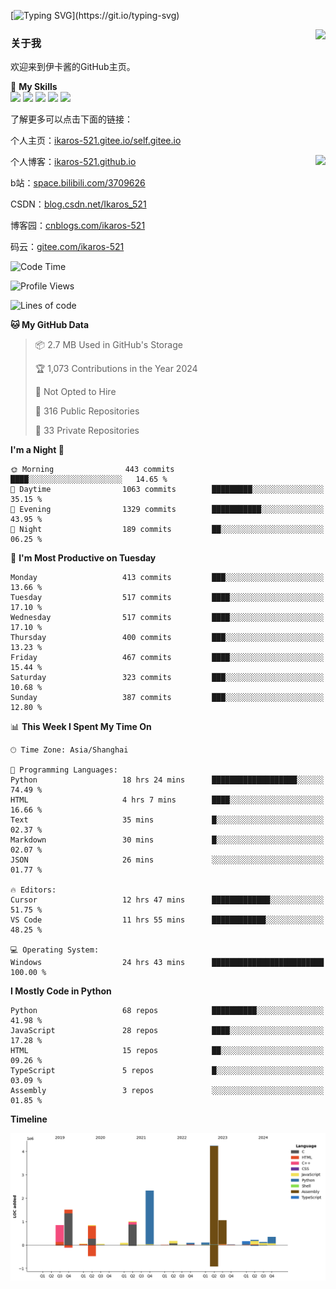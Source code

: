 [![Typing SVG](https://readme-typing-svg.herokuapp.com?size=25&duration=3000&color=8C43EA&vCenter=true&width=200&height=40&lines=Hi+Welcome+%F0%9F%91%8B%F0%9F%8F%BB;I'm+Love丶伊卡洛斯~~)](https://git.io/typing-svg)

<a href="#">
  <img align="right" src="https://github-readme-stats.vercel.app/api?username=Ikaros-521&count_private=true&show_icons=true&bg_color=15,f2f7fd,E0EAFC" />
</a>

### 关于我

欢迎来到伊卡酱的GitHub主页。

🌟 **My Skills**  
![](https://img.shields.io/badge/-C-A8B9CC?style=flat-square&logo=C&logoColor=fff)
![](https://img.shields.io/badge/-Python-3776AB?style=flat-square&logo=Python&logoColor=fff)
![](https://img.shields.io/badge/-JavaScript-F7DF1E?style=flat-square&logo=JavaScript&logoColor=fff)
![](https://img.shields.io/badge/-C++-00599C?style=flat-square&logo=Cpp&logoColor=fff)
![](https://img.shields.io/badge/-Linux-000000?style=flat-square&logo=Linux&logoColor=fff)

了解更多可以点击下面的链接：  

个人主页：[ikaros-521.gitee.io/self.gitee.io](https://ikaros-521.gitee.io/self.gitee.io/)  

<img align='right' src="https://github.com/Ikaros-521/Ikaros-521/assets/40910637/3a5e50bc-91dc-4aa5-b7a0-8b27ad1c2b33" height="330">

个人博客：[ikaros-521.github.io](https://ikaros-521.github.io/)  

b站：[space.bilibili.com/3709626](https://space.bilibili.com/3709626)  

CSDN：[blog.csdn.net/Ikaros_521](https://blog.csdn.net/Ikaros_521)  

博客园：[cnblogs.com/ikaros-521](https://www.cnblogs.com/ikaros-521)  

码云：[gitee.com/ikaros-521](https://gitee.com/ikaros-521)  


<!--START_SECTION:waka-->
![Code Time](http://img.shields.io/badge/Code%20Time-2%2C054%20hrs%2050%20mins-blue)

![Profile Views](http://img.shields.io/badge/Profile%20Views-3-blue)

![Lines of code](https://img.shields.io/badge/From%20Hello%20World%20I%27ve%20Written-13.3%20million%20lines%20of%20code-blue)

**🐱 My GitHub Data** 

> 📦 2.7 MB Used in GitHub's Storage 
 > 
> 🏆 1,073 Contributions in the Year 2024
 > 
> 🚫 Not Opted to Hire
 > 
> 📜 316 Public Repositories 
 > 
> 🔑 33 Private Repositories 
 > 
**I'm a Night 🦉** 

```text
🌞 Morning                443 commits         ████░░░░░░░░░░░░░░░░░░░░░   14.65 % 
🌆 Daytime                1063 commits        █████████░░░░░░░░░░░░░░░░   35.15 % 
🌃 Evening                1329 commits        ███████████░░░░░░░░░░░░░░   43.95 % 
🌙 Night                  189 commits         ██░░░░░░░░░░░░░░░░░░░░░░░   06.25 % 
```
📅 **I'm Most Productive on Tuesday** 

```text
Monday                   413 commits         ███░░░░░░░░░░░░░░░░░░░░░░   13.66 % 
Tuesday                  517 commits         ████░░░░░░░░░░░░░░░░░░░░░   17.10 % 
Wednesday                517 commits         ████░░░░░░░░░░░░░░░░░░░░░   17.10 % 
Thursday                 400 commits         ███░░░░░░░░░░░░░░░░░░░░░░   13.23 % 
Friday                   467 commits         ████░░░░░░░░░░░░░░░░░░░░░   15.44 % 
Saturday                 323 commits         ███░░░░░░░░░░░░░░░░░░░░░░   10.68 % 
Sunday                   387 commits         ███░░░░░░░░░░░░░░░░░░░░░░   12.80 % 
```


📊 **This Week I Spent My Time On** 

```text
🕑︎ Time Zone: Asia/Shanghai

💬 Programming Languages: 
Python                   18 hrs 24 mins      ███████████████████░░░░░░   74.49 % 
HTML                     4 hrs 7 mins        ████░░░░░░░░░░░░░░░░░░░░░   16.66 % 
Text                     35 mins             █░░░░░░░░░░░░░░░░░░░░░░░░   02.37 % 
Markdown                 30 mins             █░░░░░░░░░░░░░░░░░░░░░░░░   02.07 % 
JSON                     26 mins             ░░░░░░░░░░░░░░░░░░░░░░░░░   01.77 % 

🔥 Editors: 
Cursor                   12 hrs 47 mins      █████████████░░░░░░░░░░░░   51.75 % 
VS Code                  11 hrs 55 mins      ████████████░░░░░░░░░░░░░   48.25 % 

💻 Operating System: 
Windows                  24 hrs 43 mins      █████████████████████████   100.00 % 
```

**I Mostly Code in Python** 

```text
Python                   68 repos            ██████████░░░░░░░░░░░░░░░   41.98 % 
JavaScript               28 repos            ████░░░░░░░░░░░░░░░░░░░░░   17.28 % 
HTML                     15 repos            ██░░░░░░░░░░░░░░░░░░░░░░░   09.26 % 
TypeScript               5 repos             █░░░░░░░░░░░░░░░░░░░░░░░░   03.09 % 
Assembly                 3 repos             ░░░░░░░░░░░░░░░░░░░░░░░░░   01.85 % 
```



**Timeline**

![Lines of Code chart](https://raw.githubusercontent.com/Ikaros-521/Ikaros-521/main/assets/bar_graph.png)


<!--END_SECTION:waka-->


<!--
**Ikaros-521/Ikaros-521** is a ✨ _special_ ✨ repository because its `README.md` (this file) appears on your GitHub profile.

Here are some ideas to get you started:

- 🔭 I’m currently working on ...
- 🌱 I’m currently learning ...
- 👯 I’m looking to collaborate on ...
- 🤔 I’m looking for help with ...
- 💬 Ask me about ...
- 📫 How to reach me: ...
- 😄 Pronouns: ...
- ⚡ Fun fact: ...
-->
